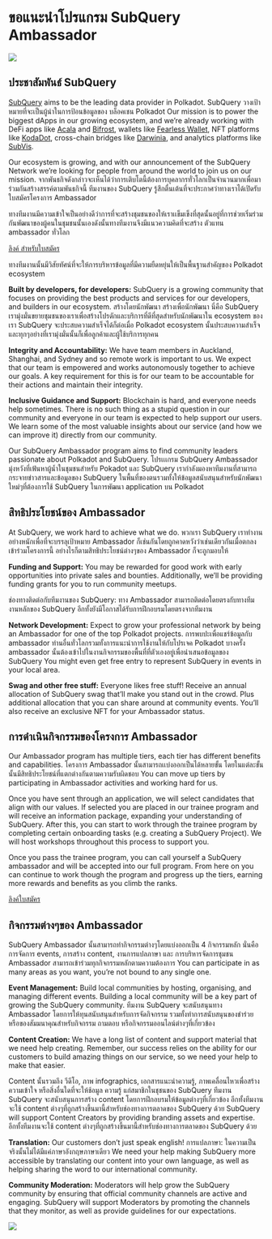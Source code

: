 # ขอแนะนำโปรแกรม SubQuery Ambassador

![](https://miro.medium.com/max/1400/1*EC5wwTuoB6UK_EESGd8X8w.png)

## ประชาสัมพันธ์ SubQuery

[SubQuery](https://subquery.network/) aims to be the leading data provider in Polkadot. SubQuery วางเป้าหมายที่จะเป็นผู้นำในการป้อนข้อมูลของ บล็อคเชน Polkadot Our mission is to power the biggest dApps in our growing ecosystem, and we’re already working with DeFi apps like [Acala](https://acala.network/) and [Bifrost](https://bifrost.finance/), wallets like [Fearless Wallet](https://fearlesswallet.io/), NFT platforms like [KodaDot](https://kodadot.xyz/), cross-chain bridges like [Darwinia](https://explorer.subquery.network/subquery/darwinia-network/darwinia), and analytics platforms like [SubVis](https://subvis.io/).

Our ecosystem is growing, and with our announcement of the SubQuery Network we’re looking for people from around the world to join us on our mission. จากพันธกิจดังกล่าวจะเห็นได้ว่าการเติบโตนี้ต้องการบุคลากรทั่วโลกเป็นจำนวนมากเพื่อมาร่วมกันสร้างสรรค์ตามพันธกิจนี้ ทีมงานของ SubQuery รู้สึกตื่นเต้นที่จะประกาศว่าทางเราได้เปิดรับใบสมัครโครงการ Ambassador

ทางทีมงานมีความเข้าใจเป็นอย่างดีว่าการที่จะสร้างชุมชนของให้เราเเข็มเข็งที่สุดนั้นอยู่ที่การช่วยเริ่มร่วมกันพัฒนาของผู้คนในชุมชนนั้นเองดังนั้นทางทีมงานจึงมีแนวความคิดที่จะสร้าง ตัวแทน ambassador ทั่วโลก

[ลิงค์ สำหรับใบสมัคร](https://forms.gle/GXBbJ6LDpNfM2v1X6)

ทางทีมงานนั้นมีวิสัยทัศน์ที่จะให้การบริหารข้อมูลที่มีความยืดหยุ่นให้เป็นพื้นฐานสำคัญของ Polkadot ecosystem

**Built by developers, for developers:** SubQuery is a growing community that focuses on providing the best products and services for our developers, and builders in our ecosystem. สร้างโดยนักพัฒนา สร้างเพื่อนักพัฒนา นี่คือ SubQuery เรามุ่งมั่นขยายชุมชนของเราเพื่อสร้างโปรดักและบริการที่ดีที่สุดสำหรับนักพัฒนาใน ecosystem ของเรา SubQuery จะประสบความสำเร็จได้ก็ต่อเมื่อ Polkadot ecosystem นั้นประสบความสำเร็จและทุกๆอย่างที่เรามุ่งมั่นนั้นก็เพื่อลูกค้าและผู้ใช้บริการทุกคน

**Integrity and Accountability:** We have team members in Auckland, Shanghai, and Sydney and so remote work is important to us. We expect that our team is empowered and works autonomously together to achieve our goals. A key requirement for this is for our team to be accountable for their actions and maintain their integrity.

**Inclusive Guidance and Support:** Blockchain is hard, and everyone needs help sometimes. There is no such thing as a stupid question in our community and everyone in our team is expected to help support our users. We learn some of the most valuable insights about our service (and how we can improve it) directly from our community.

Our SubQuery Ambassador program aims to find community leaders passionate about Polkadot and SubQuery. โปรเเเกรม SubQuery Ambassador มุ่งหวังที่เฟ้นหาผู้น้ำในชุมชนสำหรับ Pokadot และ SubQuery เรากำลังมองหาทีมงานที่สามารถกระจายข่าวสารและข้อมูลของ SubQuery ในพื้นที่ของตนรวมทั้งให้ข้อมูลสนับสนุนสำหรับนักพัฒนาใหม่ๆที่ต้องการใช้ SubQuery ในการพัฒนา application บน Polkadot

## สิทธิประโยชน์ของ Ambassador

At SubQuery, we work hard to achieve what we do. พวกเรา SubQuery เราทำงานอย่างหนักเพื่อที่จะบรรลุเป้าหมาย Ambassador ก็เช่นกันโดยถูกคาดหวังว่าเช่นเดียวกันเมื่อตกลงเข้าร่วมโครงการนี้ อย่างไรก็ตามสิทธิประโยชน์ต่างๆของ Ambassador ก็จะถูกมอบให้

**Funding and Support:** You may be rewarded for good work with early opportunities into private sales and bounties. Additionally, we’ll be providing funding grants for you to run community meetups.

ช่องทางติดต่อกับทีมงานของ SubQuery: ทาง Ambassador สามารถติดต่อโดยตรงกับทางทีมงานหลักของ SubQuery อีกทั้งยังมีโอกาสได้รับการฝึกอบรมโดยตรงจากทีมงาน

**Network Development:** Expect to grow your professional network by being an Ambassador for one of the top Polkadot projects. การพบปะเพื่อแชร์ข้อมูลกับ ambassador ท่านอื่นทั่วโลกรวมทั้งการแนะนำการใช้งานให้กับโปรเจค Polkadot บางครั้ง ambassador นั้นต้องเข้าไปในงานกิจกรรมของพื้นที่ที่ตัวเองอยู่เพื่อนำเสนอข้อมูลของ SubQuery You might even get free entry to represent SubQuery in events in your local area.

**Swag and other free stuff:** Everyone likes free stuff! Receive an annual allocation of SubQuery swag that’ll make you stand out in the crowd. Plus additional allocation that you can share around at community events. You’ll also receive an exclusive NFT for your Ambassador status.

## การดำเนินกิจกรรมของโครงการ Ambassador

Our Ambassador program has multiple tiers, each tier has different benefits and capabilities. โครงการ Ambassador นั้นสามารถเเบ่งออกเป็นได้หลายขั้น โดยในแต่ละขั้นนั้นมีสิทธิประโยชน์ที่แตกต่างกันตามความรับผิดชอบ You can move up tiers by participating in Ambassador activities and working hard for us.

Once you have sent through an application, we will select candidates that align with our values. If selected you are placed in our trainee program and will receive an information package, expanding your understanding of SubQuery. After this, you can start to work through the trainee program by completing certain onboarding tasks (e.g. creating a SubQuery Project). We will host workshops throughout this process to support you.

Once you pass the trainee program, you can call yourself a SubQuery ambassador and will be accepted into our full program. From here on you can continue to work though the program and progress up the tiers, earning more rewards and benefits as you climb the ranks.

[ลิงค์ใบสมัคร](https://forms.gle/GXBbJ6LDpNfM2v1X6)

## กิจกรรมต่างๆของ Ambassador

SubQuery Ambassador นั้นสามารถทำกิจกรรมต่างๆโดยแบ่งออกเป็น 4 กิจกรรมหลัก นั่นคือ การจัดการ events, การสร้าง content, งานการแปลภาษา และ การบริหารจัดการชุมชน Ambassador สามารถเข้าร่วมทุกกิจกรรมหลักตามความต้องการ You can participate in as many areas as you want, you’re not bound to any single one.

**Event Management:** Build local communities by hosting, organising, and managing different events. Building a local community will be a key part of growing the SubQuery community. ทีมงาน SubQuery จะสนับสนุนทาง Ambassador โดยการให้ทุนสนับสนุนสำหรับการจัดกิจกรรม รวมทั้งทำการสนับสนุนของชำร่วยหรือของสัมมนาคุณสำหรับกิจกรรม ถามตอบ หรือกิจกรรมออนไลน์ต่างๆที่เกี่ยวข้อง

**Content Creation:** We have a long list of content and support material that we need help creating. Remember, our success relies on the ability for our customers to build amazing things on our service, so we need your help to make that easier.

Content นั้นรวมถึง วีดีโอ, ภาพ infographics, เอกสารแนะนำความรู้, ภาพเคลื่อนไหวเพื่อสร้างความเข้าใจ หรือสิ่งอื่นใดที่จะให้ช้อมูล ความรู้ แก่สมาชิกในชุชนของ SubQuery ทีมงาน SubQuery จะสนับสนุนการสร้าง content โดยการฝึกอบรมให้ข้อมูลต่างๆที่เกี่ยวข้อง อีกทั้งทีมงานจะใช้ content ต่างๆที่ถูกสร้างขึ้นมานี้สำหรับช่องทางการตลาดของ SubQuery ด้วย SubQuery will support Content Creators by providing branding assets and expertise. อีกทั้งทีมงานจะใช้ content ต่างๆที่ถูกสร้างขึ้นมานี้สำหรับช่องทางการตลาดของ SubQuery ด้วย

**Translation:** Our customers don’t just speak english! การแปลภาษา: ในความเป็นจริงนั้นไม่ได้มีแค่ภาษาอังกฤษภาษาเดียว We need your help making SubQuery more accessible by translating our content into your own language, as well as helping sharing the word to our international community.

**Community Moderation:** Moderators will help grow the SubQuery community by ensuring that official community channels are active and engaging. SubQuery will support Moderators by promoting the channels that they monitor, as well as provide guidelines for our expectations.

![](https://miro.medium.com/max/1400/1*xj6_UL1ZWYzlLmlVk25JzQ.png)